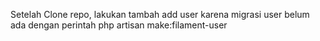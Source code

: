Setelah Clone repo, lakukan tambah add user karena migrasi user belum ada dengan perintah
php artisan make:filament-user
